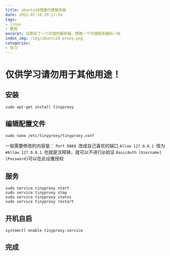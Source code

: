 ```yaml
---
title: ubuntu18搭建代理服务器
date: 2022-07-16 19:17:54
tags:
- linux
- 教程
excerpt: 近期买了一个印度的服务器，搭建一个代理服务器玩一玩
index_img: /img/ubuntu18-proxy.png
categories: 
- 学习
---
```

# 仅供学习请勿用于其他用途！

## 安装
```
sudo apt-get install tinyproxy
```
## 编辑配置文件
```
sudo nano /etc/tinyproxy/tinyproxy.conf 
```
一般需要修改的内容是：
`Port 8888 `改成自己喜欢的端口
`Allow 127.0.0.1 `改为`#Allow 127.0.0.1 `也就是注释掉，就可以不进行ip验证
`BasicAuth [Username] [Password]`可以在此设置授权

## 服务
```
sudo service tinyproxy start
sudo service tinyproxy stop
sudo service tinyproxy status
sudo service tinyproxy restart
```
## 开机自启
```
systemctl enable tinyproxy.service
```
## 完成